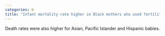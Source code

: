 ```yaml
---
categories: b
title: "Infant mortality rate higher in Black mothers who used fertility treatment study finds"
---
```

Death rates were also higher for Asian, Pacific Islander and Hispanic babies.